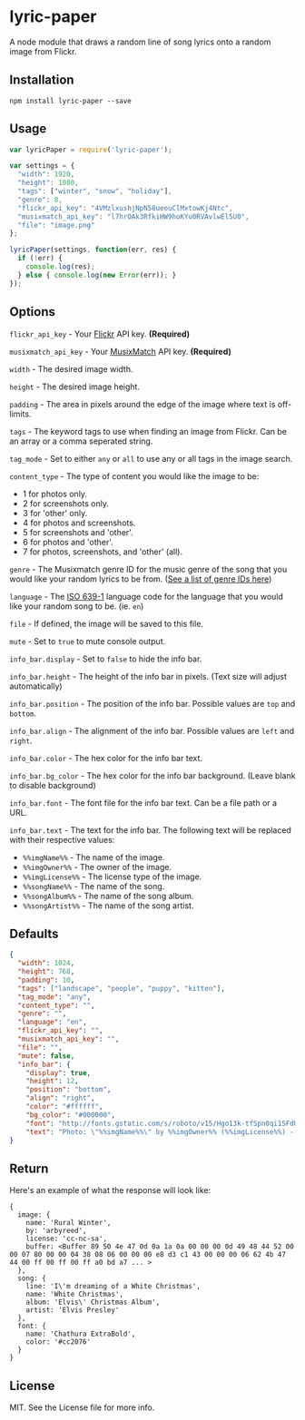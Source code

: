 # lyric-paper

A node module that draws a random line of song lyrics onto a random image from Flickr.

## Installation
`npm install lyric-paper --save`

## Usage
```javascript
var lyricPaper = require('lyric-paper');

var settings = {
  "width": 1920,
  "height": 1080,
  "tags": ["winter", "snow", "holiday"],
  "genre": 8,
  "flickr_api_key": "4VMzlxushjNpN58ueouClMxtowKj4Ntc",
  "musixmatch_api_key": "l7hrOAk3RfkiHW9hoKYu0RVAvlwEl5U0",
  "file": "image.png"
};

lyricPaper(settings, function(err, res) {
  if (!err) {
    console.log(res);
  } else { console.log(new Error(err)); }
});
```

## Options
`flickr_api_key` - Your [Flickr](https://www.flickr.com) API key. **(Required)**

`musixmatch_api_key` - Your [MusixMatch](https://www.musixmatch.com) API key. **(Required)**

`width` - The desired image width.

`height` - The desired image height.

`padding` - The area in pixels around the edge of the image where text is off-limits.

`tags` - The keyword tags to use when finding an image from Flickr. Can be an array or a comma seperated string.

`tag_mode` - Set to either `any` or `all` to use any or all tags in the image search.

`content_type` - The type of content you would like the image to be:
* 1 for photos only.
* 2 for screenshots only.
* 3 for 'other' only.
* 4 for photos and screenshots.
* 5 for screenshots and 'other'.
* 6 for photos and 'other'.
* 7 for photos, screenshots, and 'other' (all).

`genre` - The Musixmatch genre ID for the music genre of the song that you would like your random lyrics to be from. ([See a list of genre IDs here](https://github.com/kodie/rnd-song/blob/master/genres.json))

`language` - The [ISO 639-1](https://en.wikipedia.org/wiki/ISO_639-1) language code for the language that you would like your random song to be. (ie. `en`)

`file` - If defined, the image will be saved to this file.

`mute` - Set to `true` to mute console output.

`info_bar.display` - Set to `false` to hide the info bar.

`info_bar.height` - The height of the info bar in pixels. (Text size will adjust automatically)

`info_bar.position` - The position of the info bar. Possible values are `top` and `bottom`.

`info_bar.align` - The alignment of the info bar. Possible values are `left` and `right`.

`info_bar.color` - The hex color for the info bar text.

`info_bar.bg_color` - The hex color for the info bar background. (Leave blank to disable background)

`info_bar.font` - The font file for the info bar text. Can be a file path or a URL.

`info_bar.text` - The text for the info bar. The following text will be replaced with their respective values:

* `%%imgName%%` - The name of the image.
* `%%imgOwner%%` - The owner of the image.
* `%%imgLicense%%` - The license type of the image.
* `%%songName%%` - The name of the song.
* `%%songAlbum%%` - The name of the song album.
* `%%songArtist%%` - The name of the song artist.

## Defaults
```json
{
  "width": 1024,
  "height": 768,
  "padding": 10,
  "tags": ["landscape", "people", "puppy", "kitten"],
  "tag_mode": "any",
  "content_type": "",
  "genre": "",
  "language": "en",
  "flickr_api_key": "",
  "musixmatch_api_key": "",
  "file": "",
  "mute": false,
  "info_bar": {
    "display": true,
    "height": 12,
    "position": "bottom",
    "align": "right",
    "color": "#ffffff",
    "bg_color": "#000000",
    "font": "http://fonts.gstatic.com/s/roboto/v15/Hgo13k-tfSpn0qi1SFdUfaCWcynf_cDxXwCLxiixG1c.ttf",
    "text": "Photo: \"%%imgName%%\" by %%imgOwner%% (%%imgLicense%%) - Lyrics: \"%%songName%%\" by %%songArtist%%"
}
```

## Return
Here's an example of what the response will look like:

```
{
  image: {
    name: 'Rural Winter',
    by: 'arbyreed',
    license: 'cc-nc-sa',
    buffer: <Buffer 89 50 4e 47 0d 0a 1a 0a 00 00 00 0d 49 48 44 52 00 00 07 80 00 00 04 38 08 06 00 00 00 e8 d3 c1 43 00 00 00 06 62 4b 47 44 00 ff 00 ff 00 ff a0 bd a7 ... >
  },
  song: {
    line: 'I\'m dreaming of a White Christmas',
    name: 'White Christmas',
    album: 'Elvis\' Christmas Album',
    artist: 'Elvis Presley'
  },
  font: {
    name: 'Chathura ExtraBold',
    color: '#cc2076'
  }
}
```

## License
MIT. See the License file for more info.
